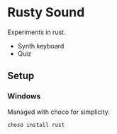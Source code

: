 # Rusty Sound

Experiments in rust.

 - Synth keyboard
 - Quiz

## Setup

### Windows

Managed with choco for simplicity.

`choso install rust`